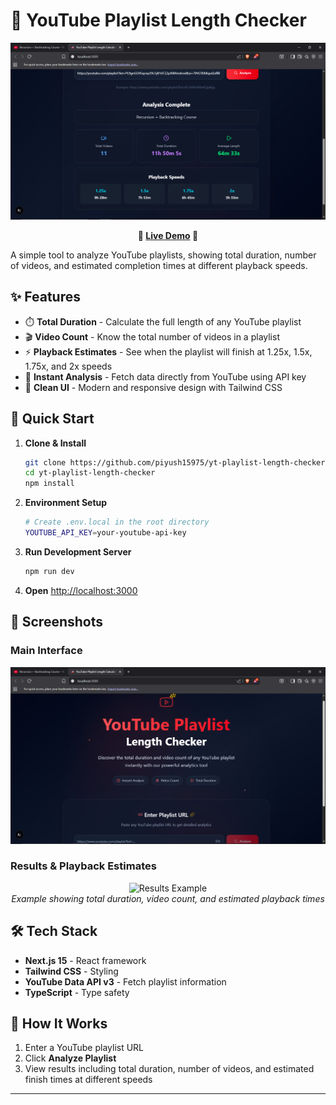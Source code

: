 # 🎵 YouTube Playlist Length Checker

<div align="center">
  <img src="images/screenshot.png" alt="Playlist Length Checker Interface" width="600"/>

**🚀 [Live Demo](#) 🚀**

</div>

A simple tool to analyze YouTube playlists, showing total duration, number of videos, and estimated completion times at different playback speeds.

## ✨ Features

* ⏱️ **Total Duration** - Calculate the full length of any YouTube playlist
* 🎬 **Video Count** - Know the total number of videos in a playlist
* ⚡ **Playback Estimates** - See when the playlist will finish at 1.25x, 1.5x, 1.75x, and 2x speeds
* 🚀 **Instant Analysis** - Fetch data directly from YouTube using API key
* 🎨 **Clean UI** - Modern and responsive design with Tailwind CSS

## 🚀 Quick Start

1. **Clone & Install**

   ```bash
   git clone https://github.com/piyush15975/yt-playlist-length-checker.git
   cd yt-playlist-length-checker
   npm install
   ```

2. **Environment Setup**

   ```bash
   # Create .env.local in the root directory
   YOUTUBE_API_KEY=your-youtube-api-key
   ```

3. **Run Development Server**

   ```bash
   npm run dev
   ```

4. **Open** [http://localhost:3000](http://localhost:3000)

## 📸 Screenshots

### Main Interface

![Playlist Checker](images/screenshot-main.png)

### Results & Playback Estimates

<div align="center">
  <img src="images/screenshot-results.png" alt="Results Example" width="500"/>
  <br>
  <em>Example showing total duration, video count, and estimated playback times</em>
</div>

## 🛠️ Tech Stack

* **Next.js 15** - React framework
* **Tailwind CSS** - Styling
* **YouTube Data API v3** - Fetch playlist information
* **TypeScript** - Type safety

## 🌟 How It Works

1. Enter a YouTube playlist URL
2. Click **Analyze Playlist**
3. View results including total duration, number of videos, and estimated finish times at different speeds

---
